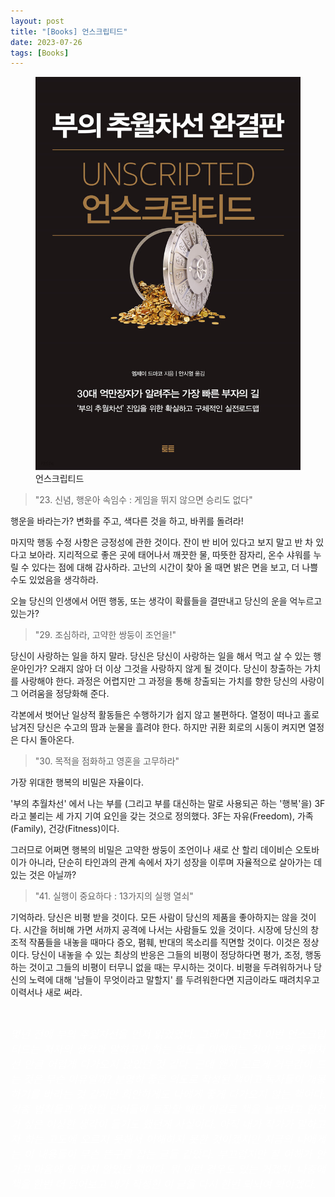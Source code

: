 ```yaml
---
layout: post
title: "[Books] 언스크립티드"
date: 2023-07-26
tags: [Books]
---
```


<figure>
<img src="/assets/img/언스크립티드.jpg" alt="언스크립티드">
<figcaption>언스크립티드</figcaption>
</figure>




> "23. 신념, 행운아 속임수 : 게임을 뛰지 않으면 승리도 없다"

행운을 바라는가? 변화를 주고, 색다른 것을 하고, 바퀴를 돌려라!

마지막 행동 수정 사항은 긍정성에 관한 것이다. 잔이 반 비어 있다고 보지 말고 반 차 있다고 보아라. 지리적으로 좋은 곳에 태어나서 깨끗한 물, 따뜻한 잠자리, 온수 샤워를 누릴 수 있다는 점에 대해 감사하라. 고난의 시간이 찾아 올 때면 밝은 면을 보고, 더 나쁠 수도 있었음을 생각하라.

오늘 당신의 인생에서 어떤 행동, 또는 생각이 확률들을 결딴내고 당신의 운을 억누르고 있는가?

> "29. 조심하라, 고약한 쌍둥이 조언을!"

당신이 사랑하는 일을 하지 말라. 당신은 당신이 사랑하는 일을 해서 먹고 살 수 있는 행운아인가? 오래지 않아 더 이상 그것을 사랑하지 않게 될 것이다. 당신이 창출하는 가치를 사랑해야 한다. 과정은 어렵지만 그 과정을 통해 창출되는 가치를 향한 당신의 사랑이 그 어려움을 정당화해 준다.

각본에서 벗어난 일상적 활동들은 수행하기가 쉽지 않고 불편하다. 열정이 떠나고 홀로 남겨진 당신은 수고의 땀과 눈물을 흘려야 한다. 하지만 귀환 회로의 시동이 켜지면 열정은 다시 돌아온다.

> "30. 목적을 점화하고 영혼을 고무하라"

가장 위대한 행복의 비밀은 자율이다.

'부의 추월차선' 에서 나는 부를 (그리고 부를 대신하는 말로 사용되곤 하는 '행복'을) 3F라고 불리는 세 가지 기여 요인을 갖는 것으로 정의했다. 3F는 자유(Freedom), 가족(Family), 건강(Fitness)이다.

그러므로 어쩌면 행복의 비밀은 고약한 쌍둥이 조언이나 새로 산 할리 데이비슨 오토바이가 아니라, 단순히 타인과의 관계 속에서 자기 성장을 이루며 자율적으로 살아가는 데 있는 것은 아닐까?

> "41. 실행이 중요하다 : 13가지의 실행 열쇠"

기억하라. 당신은 비평 받을 것이다. 모든 사람이 당신의 제품을 좋아하지는 않을 것이다. 시간을 허비해 가면 서까지 공격에 나서는 사람들도 있을 것이다. 시장에 당신의 창조적 작품들을 내놓을 때마다 증오, 폄훼, 반대의 목소리를 직면할 것이다. 이것은 정상이다. 당신이 내놓을 수 있는 최상의 반응은 그들의 비평이 정당하다면 평가, 조정, 행동하는 것이고 그들의 비평이 터무니 없을 때는 무시하는 것이다. 비평을 두려워하거나 당신의 노력에 대해 '남들이 무엇이라고 말할지' 를 두려워한다면 지금이라도 때려치우고 이력서나 새로 써라.

<br>

<p style='text-align: justify;'>
    <span style="color:white; font-size:120%">
		<i>
        몇년 전에 부의 추월차선을 먼저 읽었었다. 그래서 그런지 이번 언스크립티드는 저자의 생각과 말하고자 하는 의도를 이해하는 것이 부의 추월차선 만큼 어렵게 다가오지 않았던 것 같다. 근데 왠지 모르게 거부감이 드는 것은 무슨 이유일까? 분명히 좋은 의도로 작성된 책이고 독자들이 개몽하기를 바라는 것 같지만 희안하게도 나에게 좋게 다가오지 않는 책이다. 각종 법칙들과 거창한 단어들이 등장할 때면 이걸로 책을 늘릴려고 한건가 싶은 이상한 생각이 들기도 했던게 사실이다. 아직 내가 작가가 말하고자 하는 고도에 오르지 못해서 이해하지 못한 것이겠지만 지금의 나에게는 이 내용들이 무슨 뜬구름 잡는 글들 같았다. 부끄럽지만 잘 이해가 안가고 마음에 와 닿지 않았던 책이다. 뭐 이런 경우도 있는 거겠지. 나중에 책을 한번 더 읽어보고 내가 작성한 이 글을 다시 한번 되뇌여 봐야겠다.
        </i>
    </span>
</p>


